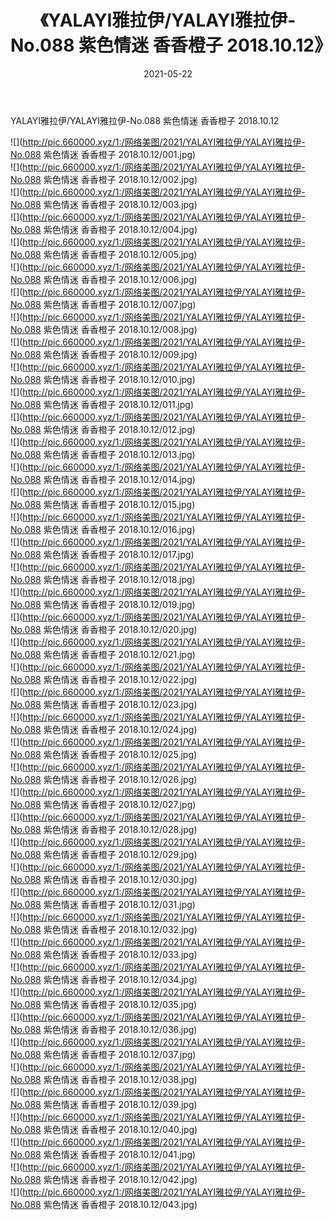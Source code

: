 ﻿---
layout: post
title:  《YALAYI雅拉伊/YALAYI雅拉伊-No.088 紫色情迷 香香橙子 2018.10.12》
date:   2021-05-22
img: http://pic.660000.xyz/1:/网络美图/2021/YALAYI雅拉伊/YALAYI雅拉伊-No.088 紫色情迷 香香橙子 2018.10.12/000.jpg
categories: [美女, 清纯, 唯美]
---

YALAYI雅拉伊/YALAYI雅拉伊-No.088 紫色情迷 香香橙子 2018.10.12

 ![](http://pic.660000.xyz/1:/网络美图/2021/YALAYI雅拉伊/YALAYI雅拉伊-No.088 紫色情迷 香香橙子 2018.10.12/001.jpg) <br>![](http://pic.660000.xyz/1:/网络美图/2021/YALAYI雅拉伊/YALAYI雅拉伊-No.088 紫色情迷 香香橙子 2018.10.12/002.jpg) <br>![](http://pic.660000.xyz/1:/网络美图/2021/YALAYI雅拉伊/YALAYI雅拉伊-No.088 紫色情迷 香香橙子 2018.10.12/003.jpg) <br>![](http://pic.660000.xyz/1:/网络美图/2021/YALAYI雅拉伊/YALAYI雅拉伊-No.088 紫色情迷 香香橙子 2018.10.12/004.jpg) <br>![](http://pic.660000.xyz/1:/网络美图/2021/YALAYI雅拉伊/YALAYI雅拉伊-No.088 紫色情迷 香香橙子 2018.10.12/005.jpg) <br>![](http://pic.660000.xyz/1:/网络美图/2021/YALAYI雅拉伊/YALAYI雅拉伊-No.088 紫色情迷 香香橙子 2018.10.12/006.jpg) <br>![](http://pic.660000.xyz/1:/网络美图/2021/YALAYI雅拉伊/YALAYI雅拉伊-No.088 紫色情迷 香香橙子 2018.10.12/007.jpg) <br>![](http://pic.660000.xyz/1:/网络美图/2021/YALAYI雅拉伊/YALAYI雅拉伊-No.088 紫色情迷 香香橙子 2018.10.12/008.jpg) <br>![](http://pic.660000.xyz/1:/网络美图/2021/YALAYI雅拉伊/YALAYI雅拉伊-No.088 紫色情迷 香香橙子 2018.10.12/009.jpg) <br>![](http://pic.660000.xyz/1:/网络美图/2021/YALAYI雅拉伊/YALAYI雅拉伊-No.088 紫色情迷 香香橙子 2018.10.12/010.jpg) <br>![](http://pic.660000.xyz/1:/网络美图/2021/YALAYI雅拉伊/YALAYI雅拉伊-No.088 紫色情迷 香香橙子 2018.10.12/011.jpg) <br>![](http://pic.660000.xyz/1:/网络美图/2021/YALAYI雅拉伊/YALAYI雅拉伊-No.088 紫色情迷 香香橙子 2018.10.12/012.jpg) <br>![](http://pic.660000.xyz/1:/网络美图/2021/YALAYI雅拉伊/YALAYI雅拉伊-No.088 紫色情迷 香香橙子 2018.10.12/013.jpg) <br>![](http://pic.660000.xyz/1:/网络美图/2021/YALAYI雅拉伊/YALAYI雅拉伊-No.088 紫色情迷 香香橙子 2018.10.12/014.jpg) <br>![](http://pic.660000.xyz/1:/网络美图/2021/YALAYI雅拉伊/YALAYI雅拉伊-No.088 紫色情迷 香香橙子 2018.10.12/015.jpg) <br>![](http://pic.660000.xyz/1:/网络美图/2021/YALAYI雅拉伊/YALAYI雅拉伊-No.088 紫色情迷 香香橙子 2018.10.12/016.jpg) <br>![](http://pic.660000.xyz/1:/网络美图/2021/YALAYI雅拉伊/YALAYI雅拉伊-No.088 紫色情迷 香香橙子 2018.10.12/017.jpg) <br>![](http://pic.660000.xyz/1:/网络美图/2021/YALAYI雅拉伊/YALAYI雅拉伊-No.088 紫色情迷 香香橙子 2018.10.12/018.jpg) <br>![](http://pic.660000.xyz/1:/网络美图/2021/YALAYI雅拉伊/YALAYI雅拉伊-No.088 紫色情迷 香香橙子 2018.10.12/019.jpg) <br>![](http://pic.660000.xyz/1:/网络美图/2021/YALAYI雅拉伊/YALAYI雅拉伊-No.088 紫色情迷 香香橙子 2018.10.12/020.jpg) <br>![](http://pic.660000.xyz/1:/网络美图/2021/YALAYI雅拉伊/YALAYI雅拉伊-No.088 紫色情迷 香香橙子 2018.10.12/021.jpg) <br>![](http://pic.660000.xyz/1:/网络美图/2021/YALAYI雅拉伊/YALAYI雅拉伊-No.088 紫色情迷 香香橙子 2018.10.12/022.jpg) <br>![](http://pic.660000.xyz/1:/网络美图/2021/YALAYI雅拉伊/YALAYI雅拉伊-No.088 紫色情迷 香香橙子 2018.10.12/023.jpg) <br>![](http://pic.660000.xyz/1:/网络美图/2021/YALAYI雅拉伊/YALAYI雅拉伊-No.088 紫色情迷 香香橙子 2018.10.12/024.jpg) <br>![](http://pic.660000.xyz/1:/网络美图/2021/YALAYI雅拉伊/YALAYI雅拉伊-No.088 紫色情迷 香香橙子 2018.10.12/025.jpg) <br>![](http://pic.660000.xyz/1:/网络美图/2021/YALAYI雅拉伊/YALAYI雅拉伊-No.088 紫色情迷 香香橙子 2018.10.12/026.jpg) <br>![](http://pic.660000.xyz/1:/网络美图/2021/YALAYI雅拉伊/YALAYI雅拉伊-No.088 紫色情迷 香香橙子 2018.10.12/027.jpg) <br>![](http://pic.660000.xyz/1:/网络美图/2021/YALAYI雅拉伊/YALAYI雅拉伊-No.088 紫色情迷 香香橙子 2018.10.12/028.jpg) <br>![](http://pic.660000.xyz/1:/网络美图/2021/YALAYI雅拉伊/YALAYI雅拉伊-No.088 紫色情迷 香香橙子 2018.10.12/029.jpg) <br>![](http://pic.660000.xyz/1:/网络美图/2021/YALAYI雅拉伊/YALAYI雅拉伊-No.088 紫色情迷 香香橙子 2018.10.12/030.jpg) <br>![](http://pic.660000.xyz/1:/网络美图/2021/YALAYI雅拉伊/YALAYI雅拉伊-No.088 紫色情迷 香香橙子 2018.10.12/031.jpg) <br>![](http://pic.660000.xyz/1:/网络美图/2021/YALAYI雅拉伊/YALAYI雅拉伊-No.088 紫色情迷 香香橙子 2018.10.12/032.jpg) <br>![](http://pic.660000.xyz/1:/网络美图/2021/YALAYI雅拉伊/YALAYI雅拉伊-No.088 紫色情迷 香香橙子 2018.10.12/033.jpg) <br>![](http://pic.660000.xyz/1:/网络美图/2021/YALAYI雅拉伊/YALAYI雅拉伊-No.088 紫色情迷 香香橙子 2018.10.12/034.jpg) <br>![](http://pic.660000.xyz/1:/网络美图/2021/YALAYI雅拉伊/YALAYI雅拉伊-No.088 紫色情迷 香香橙子 2018.10.12/035.jpg) <br>![](http://pic.660000.xyz/1:/网络美图/2021/YALAYI雅拉伊/YALAYI雅拉伊-No.088 紫色情迷 香香橙子 2018.10.12/036.jpg) <br>![](http://pic.660000.xyz/1:/网络美图/2021/YALAYI雅拉伊/YALAYI雅拉伊-No.088 紫色情迷 香香橙子 2018.10.12/037.jpg) <br>![](http://pic.660000.xyz/1:/网络美图/2021/YALAYI雅拉伊/YALAYI雅拉伊-No.088 紫色情迷 香香橙子 2018.10.12/038.jpg) <br>![](http://pic.660000.xyz/1:/网络美图/2021/YALAYI雅拉伊/YALAYI雅拉伊-No.088 紫色情迷 香香橙子 2018.10.12/039.jpg) <br>![](http://pic.660000.xyz/1:/网络美图/2021/YALAYI雅拉伊/YALAYI雅拉伊-No.088 紫色情迷 香香橙子 2018.10.12/040.jpg) <br>![](http://pic.660000.xyz/1:/网络美图/2021/YALAYI雅拉伊/YALAYI雅拉伊-No.088 紫色情迷 香香橙子 2018.10.12/041.jpg) <br>![](http://pic.660000.xyz/1:/网络美图/2021/YALAYI雅拉伊/YALAYI雅拉伊-No.088 紫色情迷 香香橙子 2018.10.12/042.jpg) <br>![](http://pic.660000.xyz/1:/网络美图/2021/YALAYI雅拉伊/YALAYI雅拉伊-No.088 紫色情迷 香香橙子 2018.10.12/043.jpg) <br>